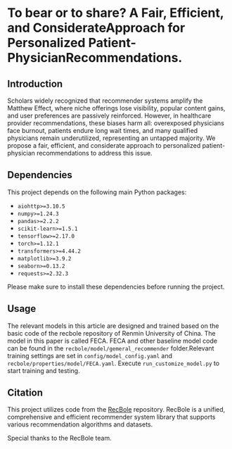 # To bear or to share? A Fair, Efficient, and ConsiderateApproach for Personalized Patient-PhysicianRecommendations.

## Introduction

Scholars widely recognized that recommender systems amplify the Matthew Effect, where niche offerings lose visibility, popular content gains, and user preferences are passively reinforced. However, in healthcare provider recommendations, these biases harm all: overexposed physicians face burnout, patients endure long wait times, and many qualified physicians remain underutilized, representing an untapped majority. We propose a fair, efficient, and considerate approach to personalized patient-physician recommendations to address this issue.

## Dependencies

This project depends on the following main Python packages:

- `aiohttp>=3.10.5`
- `numpy>=1.24.3`
- `pandas>=2.2.2`
- `scikit-learn>=1.5.1`
- `tensorflow>=2.17.0`
- `torch>=1.12.1`
- `transformers>=4.44.2`
- `matplotlib>=3.9.2`
- `seaborn>=0.13.2`
- `requests>=2.32.3`

Please make sure to install these dependencies before running the project.

## Usage

The relevant models in this article are designed and trained based on the basic code of the recbole repository of Renmin University of China. The model in this paper is called FECA. FECA and other baseline model code can be found in the `recbole/model/gemeral_recommender` folder.Relevant training settings are set in `config/model_config.yaml` and `recbole/properties/model/FECA.yaml`. Execute `run_customize_model.py` to start training and testing. 

## Citation
This project utilizes code from the [RecBole](https://github.com/RUCAIBox/RecBole) repository. RecBole is a unified, comprehensive and efficient recommender system library that supports various recommendation algorithms and datasets.

Special thanks to the RecBole team.

